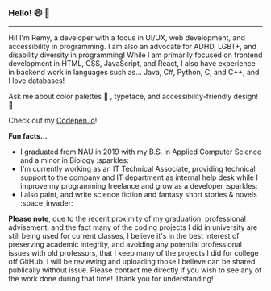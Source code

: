 ### Hello! 😄 :wave:

<!-- insert line -->
<hr>

Hi! I'm Remy, a developer with a focus in UI/UX, web development, and accessibility in programming. I am also an advocate for ADHD, LGBT+, and disability diversity in programming! While I am primarily focused on frontend development in HTML, CSS, JavaScript, and React, I also have experience in backend work in languages such as... Java, C#, Python, C, and C++, and I love databases! 

Ask me about color palettes 🎨 , typeface, and accessibility-friendly design! :speech_balloon: 

Check out my <a href="https://codepen.io/thepiedpyper">Codepen.io</a>!

<b>Fun facts...</b><br>
<ul>
<li> I graduated from NAU in 2019 with my B.S. in Applied Computer Science and a minor in Biology :sparkles:</li>
<li> I'm currently working as an IT Technical Associate, providing technical support to the company and IT department as internal help desk while I improve my programming freelance and grow as a developer :sparkles:</li>
<li> I also paint, and write science fiction and fantasy short stories & novels :space_invader:</li>
</ul>

<b>Please note</b>, due to the recent proximity of my graduation, professional advisement, and the fact many of the coding projects I did in university are still being used for current classes, I believe it's in the best interest of preserving academic integrity, and avoiding any potential professional issues with old professors, that I keep many of the projects I did for college off GitHub. I will be reviewing and uploading those I believe can be shared publically without issue. Please contact me directly if you wish to see any of the work done during that time! Thank you for understanding!
